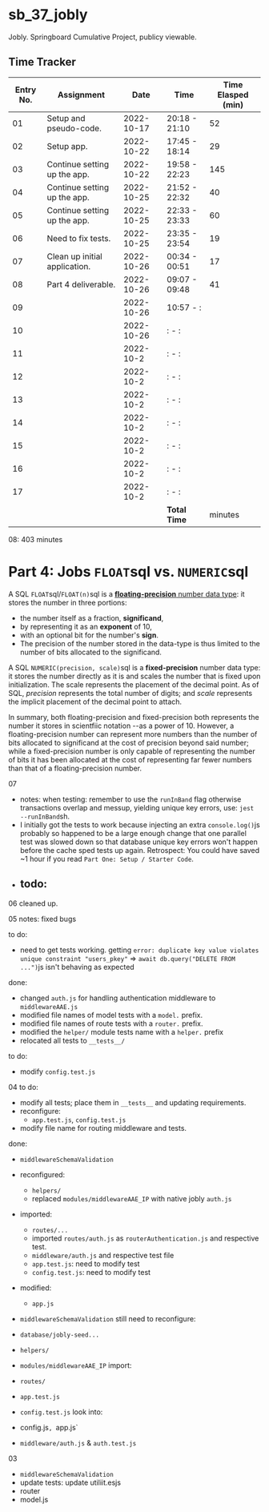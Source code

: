 # sb_37_jobly
Jobly. Springboard Cumulative Project, publicy viewable.

## Time Tracker
|Entry No.|Assignment|Date|Time|Time Elasped (min)|
|-|-|-|-|-|
|01|Setup and pseudo-code.|2022-10-17|20:18 - 21:10|52|
|02|Setup app.|2022-10-22|17:45 - 18:14|29|
|03|Continue setting up the app.|2022-10-22|19:58 - 22:23|145|
|04|Continue setting up the app.|2022-10-25|21:52 - 22:32|40|
|05|Continue setting up the app.|2022-10-25|22:33 - 23:33|60|
|06|Need to fix tests.|2022-10-25|23:35 - 23:54|19|
|07|Clean up initial application.|2022-10-26|00:34 - 00:51|17|
|08|Part 4 deliverable.|2022-10-26|09:07 - 09:48|41|
|09||2022-10-26|10:57 - :||
|10||2022-10-26|: - :||
|11||2022-10-2|: - :||
|12||2022-10-2|: - :||
|13||2022-10-2|: - :||
|14||2022-10-2|: - :||
|15||2022-10-2|: - :||
|16||2022-10-2|: - :||
|17||2022-10-2|: - :||
||||**Total Time**| minutes|

08: 403 minutes

# Part 4: Jobs `FLOAT`sql vs. `NUMERIC`sql
A SQL `FLOAT`sql/`FLOAT(n)`sql is a [**floating-precision** number data type](https://en.wikipedia.org/wiki/Single-precision_floating-point_format): it stores the number in three portions:
- the number itself as a fraction, **significand**,
- by representing it as an **exponent** of 10,
- with an optional bit for the number's **sign**.
- The precision of the number stored in the data-type is thus limited to the number of bits allocated to the significand.

A SQL `NUMERIC(precision, scale)`sql is a **fixed-precision** number data type: it stores the number directly as it is and scales the number that is fixed upon initialization. The scale represents the placement of the decimal point. As of SQL, *precision* represents the total number of digits; and *scale* represents the implicit placement of the decimal point to attach.

In summary, both floating-precision and fixed-precision both represents the number it stores in scientfiic notation --as a power of 10. However, a floating-precision number can represent more numbers than the number of bits allocated to significand at the cost of precision beyond said number; while a fixed-precision number is only capable of representing the number of bits it has been allocated at the cost of representing far fewer numbers than that of a floating-precision number.

07
- notes: when testing: remember to use the `runInBand` flag otherwise transactions overlap and messup, yielding unique key errors, use: `jest --runInBand`sh.
- I initially got the tests to work because injecting an extra `console.log()`js probably so happened to be a large enough change that one parallel test was slowed down so that database unique key errors won't happen before the cache sped tests up again. Retrospect: You could have saved ~1 hour if you read `Part One: Setup / Starter Code`. 
- todo:
	- 

06
cleaned up.

05
notes: fixed bugs


to do:
- need to get tests working. getting `error: duplicate key value violates unique constraint "users_pkey"` => `await db.query("DELETE FROM ...")`js isn't behaving as expected


done:
- changed `auth.js` for handling authentication middleware to `middlewareAAE.js`
- modified file names of model tests with a `model.` prefix.
- modified file names of route tests with a `router.` prefix.
- modified the `helper/` module tests name with a `helper.` prefix
- relocated all tests to `__tests__/`

to do:
- modify `config.test.js`


04
to do:
- modify all tests; place them in `__tests__` and updating requirements.
- reconfigure:
	- `app.test.js`, `config.test.js`
- modify file name for routing middleware and tests.

done:
- `middlewareSchemaValidation`
- reconfigured:
	- `helpers/`
	- replaced `modules/middlewareAAE_IP` with native jobly `auth.js`
- imported:
	- `routes/...`
	- imported `routes/auth.js` as `routerAuthentication.js` and respective test.
	- `middleware/auth.js` and respective test file
	- `app.test.js`: need to modify test
	- `config.test.js`: need to modify test
- modified:
	- `app.js`





- `middlewareSchemaValidation`
still need to reconfigure:
- `database/jobly-seed...`
- `helpers/`
- `modules/middlewareAAE_IP`
import:
- `routes/`
- `app.test.js`
- `config.test.js`
look into: 
- config.js`, `app.js`
- `middleware/auth.js` & `auth.test.js`

03
- `middlewareSchemaValidation`
- update tests: update utiliit.esjs 
- router
- model.js